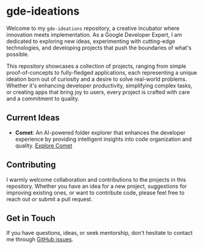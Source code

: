# gde-ideations

Welcome to my `gde-ideations` repository, a creative incubator where innovation meets implementation. As a Google Developer Expert, I am dedicated to exploring new ideas, experimenting with cutting-edge technologies, and developing projects that push the boundaries of what's possible.

This repository showcases a collection of projects, ranging from simple proof-of-concepts to fully-fledged applications, each representing a unique ideation born out of curiosity and a desire to solve real-world problems. Whether it's enhancing developer productivity, simplifying complex tasks, or creating apps that bring joy to users, every project is crafted with care and a commitment to quality.

## Current Ideas

- **Comet**: An AI-powered folder explorer that enhances the developer experience by providing intelligent insights into code organization and quality. [Explore Comet](/01_comet)

## Contributing

I warmly welcome collaboration and contributions to the projects in this repository. Whether you have an idea for a new project, suggestions for improving existing ones, or want to contribute code, please feel free to reach out or submit a pull request.

## Get in Touch

If you have questions, ideas, or seek mentorship, don't hesitate to contact me through [GitHub issues](https://github.com/bwnyasse/gde-ideations/issues).
